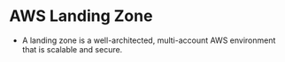 # AWS Landing Zone
 - A landing zone is a well-architected, multi-account AWS environment that is scalable and secure.
